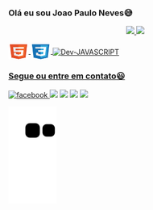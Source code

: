 ### Olá eu sou Joao Paulo Neves😅 

<div align="center">
  <a href="https://github.com/JOAO11092005"> 
  <img height="180em" src="https://github-readme-stats.vercel.app/api?username=JOAO11092005&show_icons=true&theme=transparent&include_all_commits=true&count_private=true"/>
  <img height="180em" src="https://github-readme-stats.vercel.app/api/top-langs/?username=JOAO11092005&layout=compact&langs_count=7&theme=transparent"/>
</div>

<div style="display: inline_block"><br>
  <img align="center" alt="Dev-HTML" height="30" width="40" src="https://raw.githubusercontent.com/devicons/devicon/master/icons/html5/html5-original.svg">
  <img align="center" alt="Dev-CSS" height="30" width="40" src="https://raw.githubusercontent.com/devicons/devicon/master/icons/css3/css3-original.svg"> 
  <img align="center" alt="Dev-JAVASCRIPT" height="30" width="40" src="https://cdn.jsdelivr.net/gh/devicons/devicon/icons/javascript/javascript-original.svg" />         
</div>

### Segue ou entre em contato😃
<div> 
  <a href="https://www.facebook.com/profile.php?id=100018368735532" target="_blank">
        <img src="https://img.shields.io/badge/Facebook-1877F2?style=for-the-badge&logo=facebook&logoColor=white" alt="facebook">
    </a>

  <a href = "https://www.instagram.com/joaopauloneves16/">
  <img src="https://img.shields.io/badge/Instagram-E4405F?style=for-the-badge&logo=instagram&logoColor=white"  target="_blank"></a>

  <a href = "mailto:joaopaulonevesbatista@gmail.com">
  <img src="https://img.shields.io/badge/-Gmail-%23333?style=for-the-badge&logo=gmail&logoColor=white" target="_blank"></a>
 
  <a href="https://www.linkedin.com/in/joão-paulo-neves-batista-39a750219/" target="_blank">
  <img src="https://img.shields.io/badge/-LinkedIn-%230077B5?style=for-the-badge&logo=linkedin&logoColor=white" target="_blank"></a>

   <a href="https://br.pinterest.com/joaopaulonevesbatista20/_saved/" >
        <img src="https://img.shields.io/badge/Pinterest-%23E60023.svg?&style=for-the-badge&logo=Pinterest&logoColor=white" target="_blank">
    </a>
 </div> 
 
  ![Snake animation](https://github.com/JOAO11092005/JOAO11092005/blob/output/github-contribution-grid-snake.svg)
 
</div>


  
          
